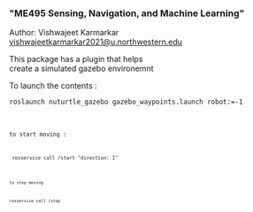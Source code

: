 ### "ME495 Sensing, Navigation, and Machine Learning" </br> ###
Author: Vishwajeet Karmarkar </br>
vishwajeetkarmarkar2021@u.northwestern.edu </br>

This package has a plugin that helps </br>
create a simulated gazebo environemnt </br>

To launch the contents : 
<pre><code>roslaunch nuturtle_gazebo gazebo_waypoints.launch robot:=-1
<code></pre>

to start moving :

<pre><code> rosservice call /start "direction: 1" 
<code></pre>
to stop moving 

rosservice call /stop
